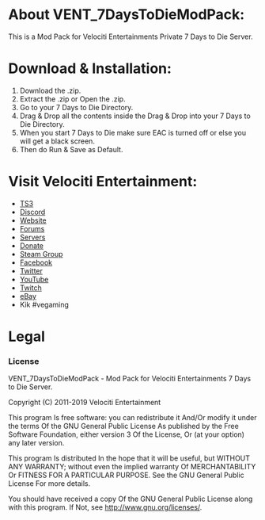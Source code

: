 # About VENT_7DaysToDieModPack:
This is a Mod Pack for Velociti Entertainments Private 7 Days to Die Server.

# Download & Installation:
1) Download the .zip.
2) Extract the .zip or Open the .zip.
3) Go to your 7 Days to Die Directory.
4) Drag & Drop all the contents inside the Drag & Drop into your 7 Days to Die Directory.
5) When you start 7 Days to Die make sure EAC is turned off or else you will get a black screen.
6) Then do Run & Save as Default.

# Visit Velociti Entertainment:
* [TS3](http://www.velocitientertainment.com/ts3/)
* [Discord](https://discord.gg/azEY2kU)
* [Website](www.velocitientertainment.com/)
* [Forums](www.velocitientertainment.com/forum)
* [Servers](www.velocitientertainment.com/servers/)
* [Donate](http://www.velocitientertainment.com/donations/)
* [Steam Group](http://steamcommunity.com/groups/velocitientertainment)
* [Facebook](www.facebook.com/VelocitiEntertainment)
* [Twitter](www.twitter.com/VelocitiEnt)
* [YouTube](www.youtube.com/user/HumanTree92)
* [Twitch](www.twitch.tv/humantree92)
* [eBay](www.ebay.com/usr/humantree92)
* Kik #vegaming

# Legal
### License
VENT_7DaysToDieModPack - Mod Pack for Velociti Entertainments 7 Days to Die Server.

Copyright (C) 2011-2019 Velociti Entertainment

This program Is free software: you can redistribute it And/Or modify it under the terms Of the GNU General Public License As published by the Free Software Foundation, either version 3 Of the License, Or (at your option) any later version.

This program Is distributed In the hope that it will be useful, but WITHOUT ANY WARRANTY; without even the implied warranty Of MERCHANTABILITY Or FITNESS FOR A PARTICULAR PURPOSE. See the GNU General Public License For more details.

You should have received a copy Of the GNU General Public License along with this program. If Not, see http://www.gnu.org/licenses/.
